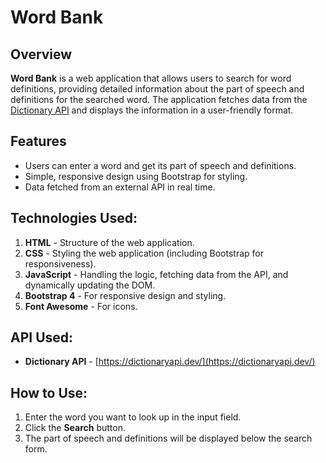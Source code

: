 # Word Bank

## Overview
**Word Bank** is a web application that allows users to search for word definitions, 
providing detailed information about the part of speech and definitions for the searched word. 
The application fetches data from the [Dictionary API](https://dictionaryapi.dev/) and displays 
the information in a user-friendly format.

## Features
- Users can enter a word and get its part of speech and definitions.
- Simple, responsive design using Bootstrap for styling.
- Data fetched from an external API in real time.
  
## Technologies Used:
1. **HTML** - Structure of the web application.
2. **CSS** - Styling the web application (including Bootstrap for responsiveness).
3. **JavaScript** - Handling the logic, fetching data from the API, and dynamically updating the DOM.
4. **Bootstrap 4** - For responsive design and styling.
5. **Font Awesome** - For icons.
  
## API Used:
- **Dictionary API** - [https://dictionaryapi.dev/](https://dictionaryapi.dev/)

## How to Use:
1. Enter the word you want to look up in the input field.
2. Click the **Search** button.
3. The part of speech and definitions will be displayed below the search form.
